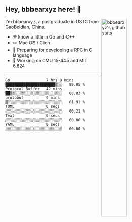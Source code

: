 ## Hey, bbbearxyz here! :wave:

<img align="right" alt="bbbearxyz's github stats" width="40%" src="https://github-readme-stats.vercel.app/api?username=bbbearxyz&show_icons=true">

I'm bbbearxyz, a postgraduate in USTC from GaoBeidian, China.

-   :hammer_and_pick:    know a little in Go and C++
-   :pencil2: Mac OS / Clion
-   :seedling: Preparing for developing a RPC in C language 
-   :thinking: Working on CMU 15-445 and MIT 6.824
---
<!--START_SECTION:waka-->

```text
Go                7 hrs 8 mins    ██████████████████████▒░░   89.05 %
Protocol Buffer   42 mins         ██▒░░░░░░░░░░░░░░░░░░░░░░   08.83 %
protobuf          9 mins          ▒░░░░░░░░░░░░░░░░░░░░░░░░   01.91 %
TOML              0 secs          ░░░░░░░░░░░░░░░░░░░░░░░░░   00.21 %
Text              0 secs          ░░░░░░░░░░░░░░░░░░░░░░░░░   00.00 %
YAML              0 secs          ░░░░░░░░░░░░░░░░░░░░░░░░░   00.00 %
```

<!--END_SECTION:waka-->
